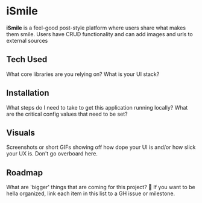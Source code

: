 # iSmile

**iSmile** is a feel-good post-style platform where users share what makes them smile. Users have CRUD functionality and can add images and urls to external sources

## Tech Used

What core libraries are you relying on?
What is your UI stack?

## Installation

What steps do I need to take to get this application running locally?
What are the critical config values that need to be set?

## Visuals

Screenshots or short GIFs showing off how dope your UI is and/or how slick your UX is. Don't go overboard here.

## Roadmap

What are 'bigger' things that are coming for this project? :eyes: If you want to be hella organized, link each item in this list to a GH issue or milestone.
